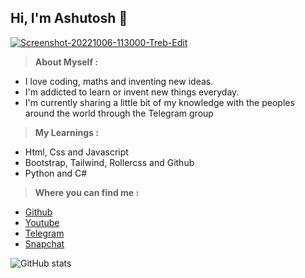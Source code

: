 <h2>Hi, I'm Ashutosh 👋</h2>
<a href="https://ashutoshpandey.netlify.app"><img src="https://i.ibb.co/n1GG2YB/Screenshot-20221006-113000-Treb-Edit.jpg" alt="Screenshot-20221006-113000-Treb-Edit" border="0" /><p> </p></a>


> **About Myself :**
* I love coding, maths and inventing new ideas.
* I'm addicted to learn or invent new things everyday.
* I'm currently sharing a little bit of my knowledge with the peoples around the world through the Telegram group

<p> </p>

> **My Learnings :**
* Html, Css and Javascript
* Bootstrap, Tailwind, Rollercss and Github
* Python and C#

<p> </p>

>**Where you can find me :**
* <a href="https://github.com/abtp2">Github</a>
* <a href="https://youtube.com/channel/UCLoiTyWe84H8BoKE_19qTIA">Youtube</a>
* <a href="https://t.me/Technical_Web">Telegram</a>
* <a href="https://www.snapchat.com/add/ashutosh2pandey?share_id=yTVzbpogDBE&locale=en-GB">Snapchat</a>



![GitHub stats](https://github-readme-stats.vercel.app/api?username=abtp2&show_icons=true&theme=tokyonight)
